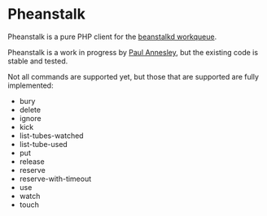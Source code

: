Pheanstalk
==========

Pheanstalk is a pure PHP client for the [beanstalkd workqueue][1].

Pheanstalk is a work in progress by [Paul Annesley][2], but the existing code is stable and tested.

Not all commands are supported yet, but those that are supported are fully implemented:

  * bury
  * delete
  * ignore
  * kick
  * list-tubes-watched
  * list-tube-used
  * put
  * release
  * reserve
  * reserve-with-timeout
  * use
  * watch
  * touch

  [1]: http://xph.us/software/beanstalkd/
  [2]: http://paul.annesley.cc/
